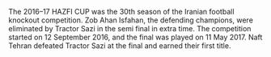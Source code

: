 The 2016–17 HAZFI CUP was the 30th season of the Iranian football knockout competition. Zob Ahan Isfahan, the defending champions, were eliminated by Tractor Sazi in the semi final in extra time. The competition started on 12 September 2016, and the final was played on 11 May 2017. Naft Tehran defeated Tractor Sazi at the final and earned their first title.
